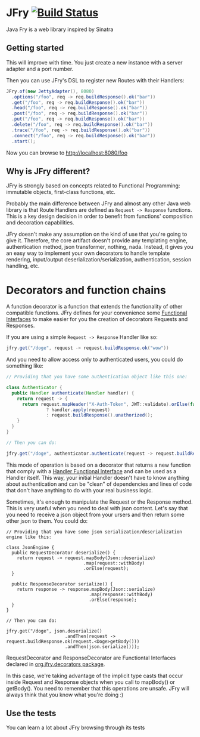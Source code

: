 # JFry [![Build Status](https://travis-ci.org/ggalmazor/jfry.svg?branch=master)](https://travis-ci.org/ggalmazor/jfry)
Java Fry is a web library inspired by Sinatra

## Getting started

This will improve with time. You just create a new instance with a server adapter and a port number. 

Then you can use JFry's DSL to register new Routes with their Handlers:
 
```java
JFry.of(new JettyAdapter(), 8080)
  .options("/foo", req -> req.buildResponse().ok("bar"))
  .get("/foo", req -> req.buildResponse().ok("bar"))
  .head("/foo", req -> req.buildResponse().ok("bar"))
  .post("/foo", req -> req.buildResponse().ok("bar"))
  .put("/foo", req -> req.buildResponse().ok("bar"))
  .delete("/foo", req -> req.buildResponse().ok("bar"))
  .trace("/foo", req -> req.buildResponse().ok("bar"))
  .connect("/foo", req -> req.buildResponse().ok("bar"))
  .start();
```

Now you can browse to [http://localhost:8080/foo](http://localhost:8080/foo)

## Why is JFry different?

JFry is strongly based on concepts related to Functional Programming: immutable objects, first-class functions, etc.

Probably the main difference between JFry and almost any other Java web library is that Route Handlers are defined as ```Request -> Response``` functions. This is a key design decision in order to benefit from functions' composition and decoration capabilities.
 
JFry doesn't make any assumption on the kind of use that you're going to give it. Therefore, the core artifact doesn't provide any templating engine, authentication method, json transformer, nothing, nada. Instead, it gives you an easy way to implement your own decorators to handle template rendering, input/output deserialization/serialization, authentication, session handling, etc.

# Decorators and function chains

A function decorator is a function that extends the functionality of other compatible functions. JFry defines for your convenience some [Functional Interfaces](https://github.com/ggalmazor/jfry/tree/master/core/src/main/java/org/jfry/decorators) to make easier for you the creation of decorators Requests and Responses. 

If you are using a simple ```Request -> Response``` Handler like so:
 
```java
jfry.get("/doge", request -> request.buildResponse.ok("wow"))
```

And you need to allow access only to authenticated users, you could do something like:
 
```java
// Providing that you have some authentication object like this one:

class Authenticator {
  public Handler authenticate(Handler handler) {
    return request -> {
      return request.mapHeader("X-Auth-Token", JWT::validate).orElse(false) 
               ? handler.apply(request) 
               : request.buildResponse().unathorized();
    }
  }
}

// Then you can do:

jfry.get("/doge", authenticator.authenticate(request -> request.buildResponse.ok("wow"))));
``` 

This mode of operation is based on a decorator that returns a new function that comply with a [Handler Functional Interface](https://github.com/ggalmazor/jfry/blob/master/core/src/main/java/org/jfry/Handler.java) and can be used as a Handler itself. This way, your initial Handler doesn't have to know anything about authentication and can be "clean" of dependencies and lines of code that don't have anything to do with your real business logic.

Sometimes, it's enough to manipulate the Request or the Response method. This is very useful when you need to deal with json content. Let's say that you need to receive a json object from your ursers and then return some other json to them. You could do:
 
```
// Providing that you have some json serialization/deserialization engine like this:

class JsonEngine {
  public RequestDecorator deserialize() {
    return request -> request.mapBody(Json::deserialize)
                             .map(request::withBody)
                             .orElse(request);
  }
  
  public ResponseDecorator serialize() {
    return response -> response.mapBody(Json::serialize)
                               .map(response::withBody)
                               .orElse(response);
  }
}

// Then you can do:

jfry.get("/doge", json.deserialize()
                      .andThen(request -> request.buildResponse.ok(request.<Doge>getBody()))
                      .andThen(json.serialize()));
```

RequestDecorator and ResponseDecorator are Functiontal Interfaces declared in [org.jfry.decorators package](https://github.com/ggalmazor/jfry/tree/master/core/src/main/java/org/jfry/decorators).

In this case, we're taking advantage of the implicit type casts that occur inside Request and Response objects when you call to mapBody() or getBody(). You need to remember that this operations are unsafe. JFry will always think that you know what you're doing :)
 
## Use the tests

You can learn a lot about JFry browsing through its tests